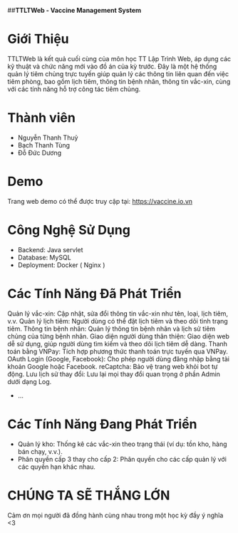 ##**TTLTWeb - Vaccine Management System**

# Giới Thiệu

TTLTWeb là kết quả cuối cùng của môn học TT Lập Trình Web, áp dụng các kỹ thuật và chức năng mới vào đồ án của kỳ trước. Đây là một hệ thống quản lý tiêm chủng trực tuyến giúp quản lý các thông tin liên quan đến việc tiêm phòng, bao gồm lịch tiêm, thông tin bệnh nhân, thông tin vắc-xin, cùng với các tính năng hỗ trợ công tác tiêm chủng.

# Thành viên 

- Nguyễn Thanh Thuỷ
- Bạch Thanh Tùng
- Đỗ Đức Dương

# Demo

Trang web demo có thể được truy cập tại: https://vaccine.io.vn

# Công Nghệ Sử Dụng

- Backend: Java servlet
- Database: MySQL
- Deployment: Docker ( Nginx )

# Các Tính Năng Đã Phát Triển

Quản lý vắc-xin: Cập nhật, sửa đổi thông tin vắc-xin như tên, loại, lịch tiêm, v.v.
Quản lý lịch tiêm: Người dùng có thể đặt lịch tiêm và theo dõi tình trạng tiêm.
Thông tin bệnh nhân: Quản lý thông tin bệnh nhân và lịch sử tiêm chủng của từng bệnh nhân.
Giao diện người dùng thân thiện: Giao diện web dễ sử dụng, giúp người dùng tìm kiếm và theo dõi lịch tiêm dễ dàng.
Thanh toán bằng VNPay: Tích hợp phương thức thanh toán trực tuyến qua VNPay.
OAuth Login (Google, Facebook): Cho phép người dùng đăng nhập bằng tài khoản Google hoặc Facebook.
reCaptcha: Bảo vệ trang web khỏi bot tự động.
Lưu lịch sử thay đổi: Lưu lại mọi thay đổi quan trọng ở phần Admin dưới dạng Log.
- ...

# Các Tính Năng Đang Phát Triển

- Quản lý kho: Thống kê các vắc-xin theo trạng thái (ví dụ: tồn kho, hàng bán chạy, v.v.).
- Phân quyền cấp 3 thay cho cấp 2: Phân quyền cho các cấp quản lý với các quyền hạn khác nhau.

# CHÚNG TA SẼ THẮNG LỚN

Cảm ơn mọi người đã đồng hành cùng nhau trong một học kỳ đầy ý nghĩa <3
